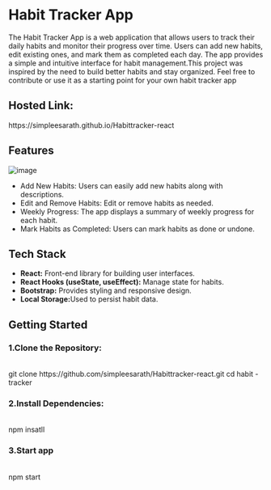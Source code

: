 <h1>Habit Tracker App</h1>
The Habit Tracker App is a web application that allows users to track their daily habits and monitor their progress over time. Users can add new habits, edit existing ones, and mark them as completed each day. The app provides a simple and intuitive interface for habit management.This project was inspired by the need to build better habits and stay organized. Feel free to contribute or use it as a starting point for your own habit tracker app
<h2> Hosted Link:</h2>https://simpleesarath.github.io/Habittracker-react

**<h2>Features</h2>**

![image](https://github.com/simpleesarath/Habittracker-react/assets/88574803/ea649798-57fa-41b8-9a0f-3c7e580849cd)

<ul>
  <li>Add New Habits: Users can easily add new habits along with descriptions.</li>
  <li>Edit and Remove Habits: Edit or remove habits as needed.</li>
  <li>Weekly Progress: The app displays a summary of weekly progress for each habit.</li>
  <li>Mark Habits as Completed: Users can mark habits as done or undone.</li>
</ul>

<h2>Tech Stack</h2>
<ul>
    <li><b>React:</b> Front-end library for building user interfaces.</li>
    <li><b>React Hooks (useState, useEffect):</b> Manage state for habits.</li>
    <li><b>Bootstrap:</b> Provides styling and responsive design.</li>
    <li><b>Local Storage:</b>Used to persist habit data.</li>
</ul>

<h2>Getting Started</h2>

<h3>1.Clone the Repository: </h3> <br/>
      git clone https://github.com/simpleesarath/Habittracker-react.git cd habit -tracker <br/>
<h3>2.Install Dependencies:</h3> <br/>
      npm insatll <br/>
<h3>3.Start app</h3> <br/>
     npm start
